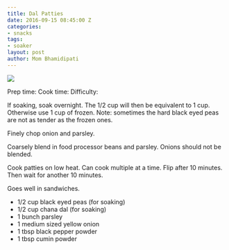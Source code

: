 ```yaml
---
title: Dal Patties
date: 2016-09-15 08:45:00 Z
categories:
- snacks
tags:
- soaker
layout: post
author: Mom Bhamidipati
---
```


<img src="png/83967bb0d68e3e0ca956c528c04b6666.png" />

Prep time:
Cook time:
Difficulty:

If soaking, soak overnight. The 1/2 cup will then be equivalent to 1 cup. Otherwise use 1 cup of frozen. Note: sometimes the hard black eyed peas are not as tender as the frozen ones.

Finely chop onion and parsley.

Coarsely blend in food processor beans and parsley. Onions should not be blended.

Cook patties on low heat. Can cook multiple at a time. Flip after 10 minutes. Then wait for another 10 minutes.

Goes well in sandwiches.

<ul>
    <li>1/2 cup black eyed peas (for soaking)</li>
    <li>1/2 cup chana dal (for soaking)</li>
    <li>1 bunch parsley</li>
    <li>1 medium sized yellow onion</li>
    <li>1 tbsp black pepper powder</li>
    <li>1 tbsp cumin powder</li>
</ul>
